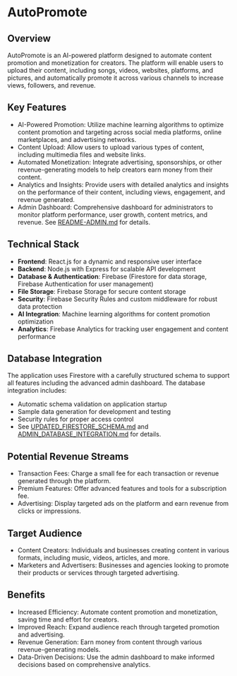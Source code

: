 # AutoPromote
<!-- Triggered redeploy: 2025-09-12 -->

## Overview
AutoPromote is an AI-powered platform designed to automate content promotion and monetization for creators. The platform will enable users to upload their content, including songs, videos, websites, platforms, and pictures, and automatically promote it across various channels to increase views, followers, and revenue.

## Key Features
- AI-Powered Promotion: Utilize machine learning algorithms to optimize content promotion and targeting across social media platforms, online marketplaces, and advertising networks.
- Content Upload: Allow users to upload various types of content, including multimedia files and website links.
- Automated Monetization: Integrate advertising, sponsorships, or other revenue-generating models to help creators earn money from their content.
- Analytics and Insights: Provide users with detailed analytics and insights on the performance of their content, including views, engagement, and revenue generated.
- Admin Dashboard: Comprehensive dashboard for administrators to monitor platform performance, user growth, content metrics, and revenue. See [README-ADMIN.md](README-ADMIN.md) for details.

## Technical Stack
- **Frontend**: React.js for a dynamic and responsive user interface
- **Backend**: Node.js with Express for scalable API development
- **Database & Authentication**: Firebase (Firestore for data storage, Firebase Authentication for user management)
- **File Storage**: Firebase Storage for secure content storage
- **Security**: Firebase Security Rules and custom middleware for robust data protection
- **AI Integration**: Machine learning algorithms for content promotion optimization
- **Analytics**: Firebase Analytics for tracking user engagement and content performance

## Database Integration
The application uses Firestore with a carefully structured schema to support all features including the advanced admin dashboard. The database integration includes:
- Automatic schema validation on application startup
- Sample data generation for development and testing
- Security rules for proper access control
- See [UPDATED_FIRESTORE_SCHEMA.md](UPDATED_FIRESTORE_SCHEMA.md) and [ADMIN_DATABASE_INTEGRATION.md](ADMIN_DATABASE_INTEGRATION.md) for details.

## Potential Revenue Streams
- Transaction Fees: Charge a small fee for each transaction or revenue generated through the platform.
- Premium Features: Offer advanced features and tools for a subscription fee.
- Advertising: Display targeted ads on the platform and earn revenue from clicks or impressions.

## Target Audience
- Content Creators: Individuals and businesses creating content in various formats, including music, videos, articles, and more.
- Marketers and Advertisers: Businesses and agencies looking to promote their products or services through targeted advertising.

## Benefits
- Increased Efficiency: Automate content promotion and monetization, saving time and effort for creators.
- Improved Reach: Expand audience reach through targeted promotion and advertising.
- Revenue Generation: Earn money from content through various revenue-generating models.
- Data-Driven Decisions: Use the admin dashboard to make informed decisions based on comprehensive analytics.
